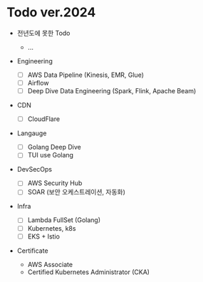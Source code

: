 # Todo ver.2024

- 전년도에 못한 Todo

  - ...

- Engineering

  - [ ] AWS Data Pipeline (Kinesis, EMR, Glue)
  - [ ] Airflow
  - [ ] Deep Dive Data Engineering (Spark, Flink, Apache Beam)

- CDN

  - [ ] CloudFlare

- Langauge

  - [ ] Golang Deep Dive
  - [ ] TUI use Golang

- DevSecOps

  - [ ] AWS Security Hub
  - [ ] SOAR (보안 오케스트레이션, 자동화)

- Infra

  - [ ] Lambda FullSet (Golang)
  - [ ] Kubernetes, k8s
  - [ ] EKS + Istio

- Certificate
  - AWS Associate
  - Certified Kubernetes Administrator (CKA)
